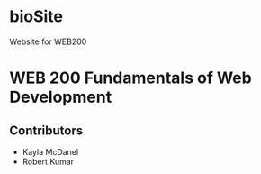 # bioSite
Website for WEB200
<html><h1>WEB 200 Fundamentals of Web Development</h1>
<h2>Contributors</h2>
<ul><li>Kayla McDanel</li>
<li>Robert Kumar</li>
